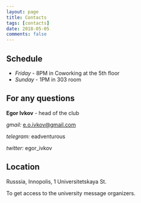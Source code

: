 ```yaml
---
layout: page
title: Contacts
tags: [contacts]
date: 2018-05-05
comments: false
---
```

    
Schedule
----------

+ *Friday* - 8PM in Coworking at the 5th floor
+ *Sunday* - 1PM in 303 room

For any questions
-----------------

**Egor Ivkov** - head of the club

*gmail:* e.o.ivkov@gmail.com

*telegram:* eadventurous

*twitter:* egor_ivkov

Location
----------

Russsia, Innopolis, 1 Universitetskaya St. 

To get access to the university message organizers.